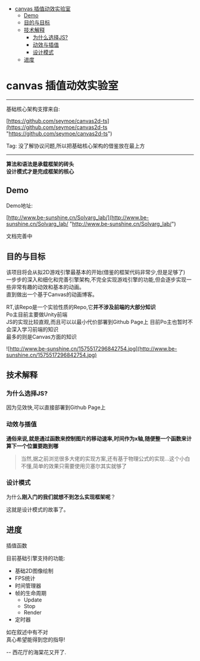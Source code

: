 - [canvas 插值动效实验室](#canvas--------)
  * [Demo](#demo)
  * [目的与目标](#-----)
  * [技术解释](#----)
    + [为什么选择JS?](#-----js-)
    + [动效与插值](#-----)
    + [设计模式](#----)
  * [进度](#--)

# canvas 插值动效实验室

-------------

基础核心架构支撑来自:  

[https://github.com/seymoe/canvas2d-ts](https://github.com/seymoe/canvas2d-ts "https://github.com/seymoe/canvas2d-ts")

Tag: 没了解协议问题,所以把基础核心架构的借鉴放在最上方

-------------  

**算法和语法是承载框架的砖头**  
**设计模式才是完成框架的核心** 

## Demo

Demo地址:  

[http://www.be-sunshine.cn/Solvarg_lab/](http://www.be-sunshine.cn/Solvarg_lab/ "http://www.be-sunshine.cn/Solvarg_lab/")

文档完善中

## 目的与目标  

该项目将会从拟2D游戏引擎最基本的开始(借鉴的框架代码非常少,但是足够了)  
一步步的深入和细化和完善引擎架构,不完全实现游戏引擎的功能,但会逐步实现一些非常有趣的动效和基本的动画。  
直到做出一个基于Canvas的动画博客。 

RT,该Repo是一个实验性质的Repo,它**并不涉及前端的大部分知识**  
Po主目前主要做Unity前端  
JS的实现比较直观,而且可以以最小代价部署到Github Page上 目前Po主也暂时不会深入学习前端的知识  
最多的则是Canvas方面的知识  


![http://www.be-sunshine.cn/1575517296842754.jpg](http://www.be-sunshine.cn/1575517296842754.jpg)   

## 技术解释  
### 为什么选择JS?    
因为见效快,可以直接部署到Github Page上

### 动效与插值  

**通俗来说,就是通过函数来控制图片的移动速率,时间作为x轴,随便整一个函数来计算下一个位置要跑到哪**

> 当然,据之前浏览很多大佬的实现方案,还有基于物理公式的实现...这个小白不懂,简单的效果只需要使用贝塞尔其实就够了


### 设计模式

为什么**刚入门的我们就想不到怎么实现框架呢**？  

这就是设计模式的故事了。

## 进度

插值函数 

目前基础引擎支持的功能:  

- 基础2D图像绘制
- FPS统计
- 时间管理器
- 帧的生命周期
	- Update
	- Stop
	- Render
- 定时器


如在叙述中有不对  
真心希望能得到您的指导!  


-- 西花厅的海棠花又开了.